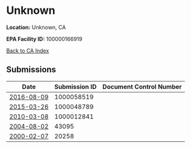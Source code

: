 # Unknown

**Location:** Unknown, CA

**EPA Facility ID:** 100000166919

[Back to CA Index](../../index.md)

## Submissions

| Date | Submission ID | Document Control Number |
|------|--------------|-------------------------|
| [2016-08-09](submissions/1000058519.md) | 1000058519 |  |
| [2015-03-26](submissions/1000048789.md) | 1000048789 |  |
| [2010-03-08](submissions/1000012841.md) | 1000012841 |  |
| [2004-08-02](submissions/43095.md) | 43095 |  |
| [2000-02-07](submissions/20258.md) | 20258 |  |
